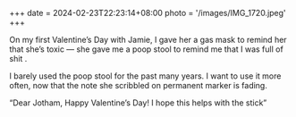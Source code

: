 +++
date = 2024-02-23T22:23:14+08:00
photo = '/images/IMG_1720.jpeg'
+++

On my first Valentine’s Day with Jamie, I gave her a gas mask to remind her that she’s toxic — she gave me a poop stool to remind me that I was full of shit .

I barely used the poop stool for the past many years. I want to use it more often, now that the note she scribbled on permanent marker is fading.

“Dear Jotham, Happy Valentine’s Day! I hope this helps with the stick”